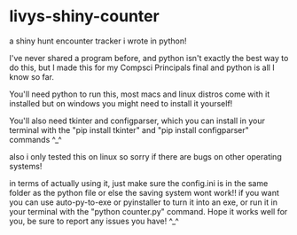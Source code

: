# livys-shiny-counter
a shiny hunt encounter tracker i wrote in python!

I've never shared a program before, and python isn't exactly the best way to do this, but I made this for my Compsci Principals final and python is all I know so far. 

You'll need python to run this, most macs and linux distros come with it installed but on windows you might need to install it yourself!

You'll also need tkinter and configparser, which you can install in your terminal with the "pip install tkinter" and "pip install configparser" commands ^_^

also i only tested this on linux so sorry if there are bugs on other operating systems! 

in terms of actually using it, just make sure the config.ini is in the same folder as the python file or else the saving system wont work!! if you want you can use auto-py-to-exe or pyinstaller to turn it into an exe, or run it in your terminal with the "python counter.py" command. Hope it works well for you, be sure to report any issues you have! ^_^
